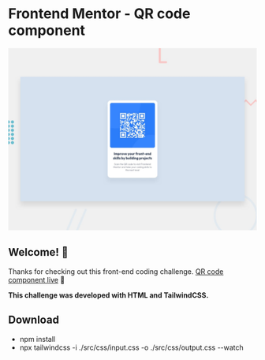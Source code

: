 # Frontend Mentor - QR code component

![Design preview for the QR code component coding challenge](./src/design/desktop-preview.jpg)

## Welcome! 👋

Thanks for checking out this front-end coding challenge. [QR code component live](https://frontendmentor-qr-code-component-main.netlify.app/) 🚀

**This challenge was developed with HTML and TailwindCSS.**

## Download          

- npm install
- npx tailwindcss -i ./src/css/input.css -o ./src/css/output.css --watch